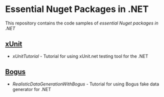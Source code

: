 Essential Nuget Packages in .NET
==============================
This repository contains the code samples of *essential Nuget packages in .NET*

## [xUnit](https://github.com/Maksim-Shkrabkou/Essential_Nuget_Packages_in_.NET/tree/main/xUnitTutorial/xUnitTutorial)
* *xUnitTutorial* - Tutorial for using xUnit.net testing tool for the .NET

## [Bogus](https://github.com/Maksim-Shkrabkou/Essential_Nuget_Packages_in_.NET/tree/main/RealisticDataGenerationWithBogus/RealisticDataGenerationWithBogus)
* *RealisticDataGenerationWithBogus* - Tutorial for using Bogus fake data generator for .NET